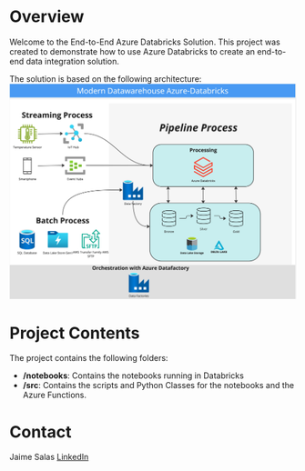 Overview
========
Welcome to the End-to-End Azure Databricks Solution.
This project was created to demonstrate how to use Azure Databricks to create an end-to-end data integration solution.

The solution is based on the following architecture:
![Architecture](architecture.png)

Project Contents
================
The project contains the following folders:
* **/notebooks**: Contains the notebooks running in Databricks
* **/src**: Contains the scripts and Python Classes for the notebooks and the Azure Functions.

Contact
=======

Jaime Salas
[LinkedIn](https://www.linkedin.com/in/jaimeandresalas/)